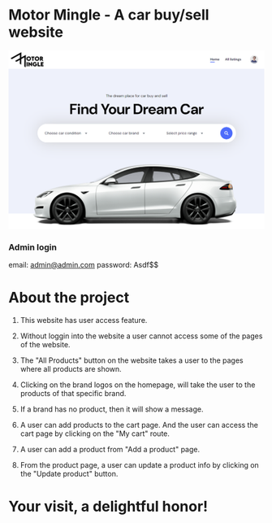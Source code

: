 # Motor Mingle - A car buy/sell website

![Website's hero section](./src/assets/heroSection.png)

### Admin login
email: admin@admin.com
password: Asdf$$

# About the project

 1. This website has user access feature.

 2. Without loggin into the website a user cannot access some of the pages of the website.

 3. The "All Products" button on the website takes a user to the pages where all products are shown.

 4. Clicking on the brand logos on the homepage, will take the user to the products of that specific brand.

 5. If a brand has no product, then it will show a message.

 6. A user can add products to the cart page. And the user can access the cart page by clicking on the "My cart" route.

 7. A user can add a product from "Add a product" page.

 8. From the product page, a user can update a product info by clicking on the "Update product" button.


# Your visit, a delightful honor!
